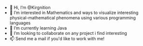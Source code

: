 - 👋 Hi, I’m @Kirgnition
- 👀 I’m interested in Mathematics and ways to visualize interesting physical-mathematical phenomena using various programming languages
- 🌱 I’m currently learning Java
- 💞️ I’m looking to collaborate on any project i find interesting
- 📫 Send me a mail if you'd like to work with me!

<!---
Kirgnition/Kirgnition is a ✨ special ✨ repository because its `README.md` (this file) appears on your GitHub profile.
You can click the Preview link to take a look at your changes.
--->
